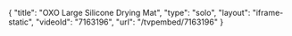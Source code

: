 {
    "title": "OXO Large Silicone Drying Mat",
    "type": "solo",
    "layout": "iframe-static",
    "videoId": "7163196",
    "url": "\/tvpembed\/7163196"
}